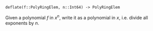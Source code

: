 ```
deflate(f::PolyRingElem, n::Int64) -> PolyRingElem
```

Given a polynomial $f$ in $x^n$, write it as a polynomial in $x$, i.e. divide all exponents by $n$.
